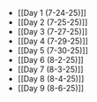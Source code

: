 - [[Day 1 (7-24-25)]]
- [[Day 2 (7-25-25)]]
- [[Day 3 (7-27-25)]]
- [[Day 4 (7-29-25)]]
- [[Day 5 (7-30-25)]]
- [[Day 6 (8-2-25)]]
- [[Day 7 (8-3-25)]]
- [[Day 8 (8-4-25)]]
- [[Day 9 (8-6-25)]]